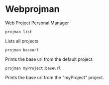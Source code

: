 # Webprojman

Web Project Personal Manager

```
projman list
```
Lists all projects

```
projman baseurl
```
Prints the base url from the default project.

```
projman myProject:baseurl
```
Prints the base url from the "myProject" project.


